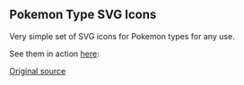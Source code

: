 ## Pokemon Type SVG Icons

Very simple set of SVG icons for Pokemon types for any use.

See them in action [here](https://duiker101.github.io/pokemon-type-svg-icons/index.html): 

[Original source](https://dribbble.com/shots/4862612-Pokedex-iOS-app)

